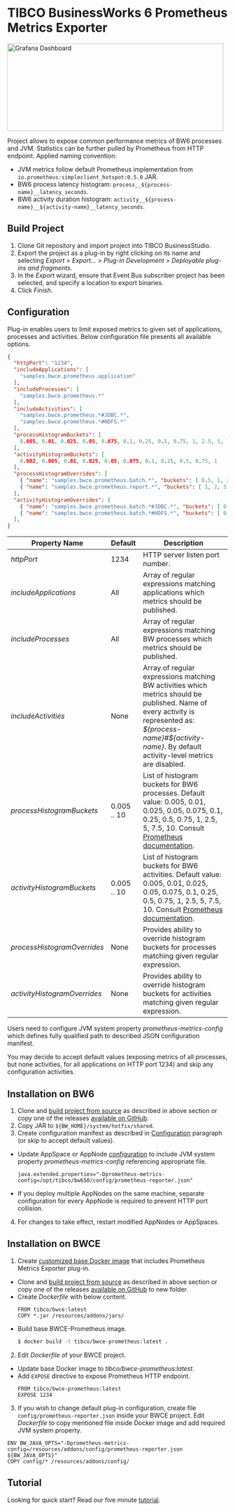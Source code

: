 # TIBCO BusinessWorks 6 Prometheus Metrics Exporter

<img src="https://macronova.io/wp-content/themes/hnovawp/blog/bwce-grafana-dashboard.png" height="200" width="494" alt="Grafana Dashboard" align="center">

Project allows to expose common performance metrics of BW6 processes and JVM. Statistics can be further pulled by Prometheus from HTTP endpoint. Applied naming convention:
* JVM metrics follow default Prometheus implementation from `io.prometheus:simpleclient_hotspot:0.5.0` JAR.
* BW6 process latency histogram: `process__${process-name}__latency_seconds`.
* BW6 activity duration histogram: `activity__${process-name}__${activity-name}__latency_seconds`.

## Build Project

1. Clone Git repository and import project into TIBCO BusinessStudio.
2. Export the project as a plug-in by right clicking on its name and selecting _Export_ > _Export..._ > _Plug-in Development_ > _Deployable plug-ins and fragments_.
3. In the _Export_ wizard, ensure that Event Bus subscriber project has been selected, and specify a location to export binaries.
4. Click _Finish_.

## Configuration

Plug-in enables users to limit exposed metrics to given set of applications, processes and activities. Below configuration file presents all available options.

```json
{
  "httpPort": "1234",
  "includeApplications": [
    "samples.bwce.prometheus.application"
  ],
  "includeProcesses": [
    "samples.bwce.prometheus.*"
  ],
  "includeActivities": [
    "samples.bwce.prometheus.*#JDBC.*",
    "samples.bwce.prometheus.*#HDFS.*"
  ],
  "processHistogramBuckets": [
    0.005, 0.01, 0.025, 0.05, 0.075, 0.1, 0.25, 0.5, 0.75, 1, 2.5, 5, 7.5, 10
  ],
  "activityHistogramBuckets": [
    0.002, 0.005, 0.01, 0.025, 0.05, 0.075, 0.1, 0.25, 0.5, 0.75, 1
  ],
  "processHistogramOverrides": [
    { "name": "samples.bwce.prometheus.batch.*", "buckets": [ 0.5, 1, 2, 5, 10, 60, 300, 600 ] },
    { "name": "samples.bwce.prometheus.report.*", "buckets": [ 1, 2, 5, 10, 60, 300, 600 ] }
  ],
  "activityHistogramOverrides": [
    { "name": "samples.bwce.prometheus.batch.*#JDBC.*", "buckets": [ 0.1, 0.25, 0.5, 1, 2, 5, 10 ] },
    { "name": "samples.bwce.prometheus.batch.*#HDFS.*", "buckets": [ 0.5, 1, 2, 5, 10 ] }
  ],
}
```

| Property Name                | Default     | Description                                                                                                                                                                                                                  |
|------------------------------|-------------|------------------------------------------------------------------------------------------------------------------------------------------------------------------------------------------------------------------------------|
| _httpPort_                   | 1234        | HTTP server listen port number.                                                                                                                                                                                              |
| _includeApplications_        | All         | Array of regular expressions matching applications which metrics should be published.                                                                                                                                        |
| _includeProcesses_           | All         | Array of regular expressions matching BW processes which metrics should be published.                                                                                                                                        |
| _includeActivities_          | None        | Array of regular expressions matching BW activities which metrics should be published. Name of every activity is represented as: _${process-name}#${activity-name}_. By default activity-level metrics are disabled.         |
| _processHistogramBuckets_    | 0.005 .. 10 | List of histogram buckets for BW6 processes. Default value: 0.005, 0.01, 0.025, 0.05, 0.075, 0.1, 0.25, 0.5, 0.75, 1, 2.5, 5, 7.5, 10. Consult [Prometheus documentation](https://prometheus.io/docs/practices/histograms).  |
| _activityHistogramBuckets_   | 0.005 .. 10 | List of histogram buckets for BW6 activities. Default value: 0.005, 0.01, 0.025, 0.05, 0.075, 0.1, 0.25, 0.5, 0.75, 1, 2.5, 5, 7.5, 10. Consult [Prometheus documentation](https://prometheus.io/docs/practices/histograms). |
| _processHistogramOverrides_  | None        | Provides ability to override histogram buckets for processes matching given regular expression.                                                                                                                              |
| _activityHistogramOverrides_ | None        | Provides ability to override histogram buckets for activities matching given regular expression.                                                                                                                             |

Users need to configure JVM system property _prometheus-metrics-config_ which defines fully qualified path to described JSON configuration manifest.

You may decide to accept default values (exposing metrics of all processes, but none activities, for all applications on HTTP port 1234) and skip any configuration activities.

## Installation on BW6

1. Clone and [build project from source](#build-project) as described in above section or copy one of the releases [available on GitHub](https://github.com/macronova/io.macronova.tibco.bw6.prometheus.event.subscriber/releases).
2. Copy JAR to `${BW_HOME}/system/hotfix/shared`.
3. Create configuration manifest as described in [Configuration](#configuration) paragraph (or skip to accept default values).

  * Update AppSpace or AppNode [configuration](https://docs.tibco.com/pub/activematrix_businessworks/6.5.0/doc/html/GUID-D2B78EC9-5123-4E3B-9F49-DB40FD3C8F55.html) to include JVM system property _prometheus-metrics-config_ referencing appropriate file.
    ```
    java.extended.properties="-Dprometheus-metrics-config=/opt/tibco/bw650/config/prometheus-reporter.json"
    ```
  * If you deploy multiple AppNodes on the same machine, separate configuration for every AppNode is required to prevent HTTP port collision.

4. For changes to take effect, restart modified AppNodes or AppSpaces.

## Installation on BWCE

1. Create [customized base Docker image](https://github.com/TIBCOSoftware/bwce-docker) that includes Prometheus Metrics Exporter plug-in.

  * Clone and [build project from source](#build-project) as described in above section or copy one of the releases [available on GitHub](https://github.com/macronova/io.macronova.tibco.bw6.prometheus.event.subscriber/releases) to new folder.
  * Create _Dockerfile_ with below content.
    ```
    FROM tibco/bwce:latest
    COPY *.jar /resources/addons/jars/
    ```
  * Build base BWCE-Prometheus image.
    ```bash
    $ docker build -t tibco/bwce-prometheus:latest .
    ```

2. Edit _Dockerfile_ of your BWCE project.

  * Update base Docker image to _tibco/bwce-prometheus:latest_.
  * Add `EXPOSE` directive to expose Prometheus HTTP endpoint.
    ```
    FROM tibco/bwce-prometheus:latest
    EXPOSE 1234
    ```

3. If you wish to change default plug-in configuration, create file `config/prometheus-reporter.json` inside your BWCE project. Edit _Dockerfile_ to copy mentioned file inside Docker image and add required JVM system property.
  ```
  ENV BW_JAVA_OPTS="-Dprometheus-metrics-config=/resources/addons/config/prometheus-reporter.json ${BW_JAVA_OPTS}"
  COPY config/* /resources/addons/config/
  ```

## Tutorial

Looking for quick start? Read our five minute [tutorial](https://macronova.io/monitoring-bwce-with-prometheus).
